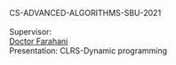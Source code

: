 CS-ADVANCED-ALGORITHMS-SBU-2021
<br>
<br>
Supervisor:
<br>
<a href="https://scholar.google.com/citations?user=N4TgzzoAAAAJ&hl=en">Doctor Farahani</a>
<br>
Presentation: CLRS-Dynamic programming
